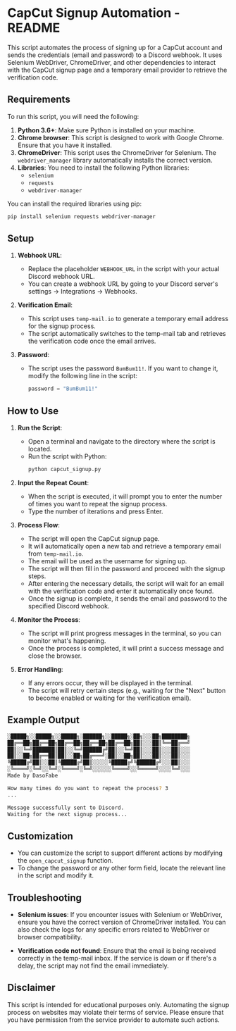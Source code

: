 # CapCut Signup Automation - README

This script automates the process of signing up for a CapCut account and sends the credentials (email and password) to a Discord webhook. It uses Selenium WebDriver, ChromeDriver, and other dependencies to interact with the CapCut signup page and a temporary email provider to retrieve the verification code.

## Requirements

To run this script, you will need the following:

1. **Python 3.6+**: Make sure Python is installed on your machine.
2. **Chrome browser**: This script is designed to work with Google Chrome. Ensure that you have it installed.
3. **ChromeDriver**: This script uses the ChromeDriver for Selenium. The `webdriver_manager` library automatically installs the correct version.
4. **Libraries**: You need to install the following Python libraries:
    - `selenium`
    - `requests`
    - `webdriver-manager`

You can install the required libraries using pip:

```bash
pip install selenium requests webdriver-manager
```

## Setup

1. **Webhook URL**:
   - Replace the placeholder `WEBHOOK_URL` in the script with your actual Discord webhook URL.
   - You can create a webhook URL by going to your Discord server's settings -> Integrations -> Webhooks.

2. **Verification Email**:
   - This script uses `temp-mail.io` to generate a temporary email address for the signup process.
   - The script automatically switches to the temp-mail tab and retrieves the verification code once the email arrives.

3. **Password**:
   - The script uses the password `BumBum11!`. If you want to change it, modify the following line in the script:
     ```python
     password = "BumBum11!"
     ```

## How to Use

1. **Run the Script**:
   - Open a terminal and navigate to the directory where the script is located.
   - Run the script with Python:
     ```bash
     python capcut_signup.py
     ```

2. **Input the Repeat Count**:
   - When the script is executed, it will prompt you to enter the number of times you want to repeat the signup process.
   - Type the number of iterations and press Enter.

3. **Process Flow**:
   - The script will open the CapCut signup page.
   - It will automatically open a new tab and retrieve a temporary email from `temp-mail.io`.
   - The email will be used as the username for signing up.
   - The script will then fill in the password and proceed with the signup steps.
   - After entering the necessary details, the script will wait for an email with the verification code and enter it automatically once found.
   - Once the signup is complete, it sends the email and password to the specified Discord webhook.

4. **Monitor the Process**:
   - The script will print progress messages in the terminal, so you can monitor what's happening.
   - Once the process is completed, it will print a success message and close the browser.

5. **Error Handling**:
   - If any errors occur, they will be displayed in the terminal.
   - The script will retry certain steps (e.g., waiting for the "Next" button to become enabled or waiting for the verification email).

## Example Output

```bash
░█████╗░░█████╗░░█████╗░██████╗░░█████╗░██╗░░░██╗████████╗
██╔══██╗██╔══██╗██╔══██╗██╔══██╗██╔══██╗██║░░░██║╚══██╔══╝
██║░░╚═╝███████║██║░░╚═╝██████╔╝██║░░╚═╝██║░░░██║░░░██║░░░
██║░░██╗██╔══██║██║░░██╗██╔═══╝░██║░░██╗██║░░░██║░░░██║░░░
╚█████╔╝██║░░██║╚█████╔╝██║░░░░░╚█████╔╝╚██████╔╝░░░██║░░░
░╚════╝░╚═╝░░╚═╝░╚════╝░╚═╝░░░░░░╚════╝░░╚═════╝░░░░╚═╝░░░
Made by DasoFabe

How many times do you want to repeat the process? 3
...

Message successfully sent to Discord.
Waiting for the next signup process...
```

## Customization

- You can customize the script to support different actions by modifying the `open_capcut_signup` function.
- To change the password or any other form field, locate the relevant line in the script and modify it.
  
## Troubleshooting

- **Selenium issues**: If you encounter issues with Selenium or WebDriver, ensure you have the correct version of ChromeDriver installed. You can also check the logs for any specific errors related to WebDriver or browser compatibility.
  
- **Verification code not found**: Ensure that the email is being received correctly in the temp-mail inbox. If the service is down or if there's a delay, the script may not find the email immediately.

## Disclaimer

This script is intended for educational purposes only. Automating the signup process on websites may violate their terms of service. Please ensure that you have permission from the service provider to automate such actions.
